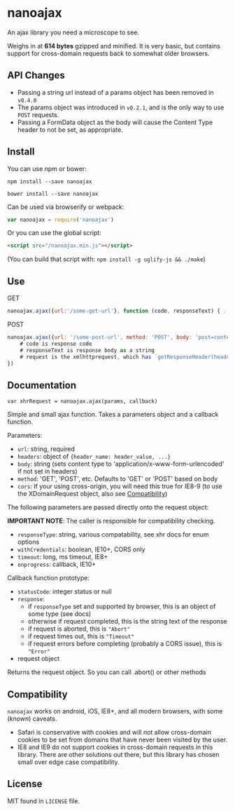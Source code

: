 nanoajax
========

An ajax library you need a microscope to see.

Weighs in at **614 bytes** gzipped and minified. It is very basic, but contains support for cross-domain requests back to somewhat older browsers.

## API Changes

- Passing a string url instead of a params object has been removed in `v0.4.0`
- The params object was introduced in `v0.2.1`, and is the only way to use `POST` requests.
- Passing a FormData object as the body will cause the Content Type header to not be set, as appropriate.

## Install

You can use npm or bower:

```
npm install --save nanoajax
```

```
bower install --save nanoajax
```

Can be used via browserify or webpack:

```javascript
var nanoajax = require('nanoajax')
```

Or you can use the global script:

```html
<script src="/nanoajax.min.js"></script>
```

(You can build that script with: `npm install -g uglify-js && ./make`)

## Use

GET

```javascript
nanoajax.ajax({url:'/some-get-url'}, function (code, responseText) { ... })
```

POST

```javascript
nanoajax.ajax({url: '/some-post-url', method: 'POST', body: 'post=content&args=yaknow'}, function (code, responseText, request) {
    # code is response code
    # responseText is response body as a string
    # request is the xmlhttprequest, which has `getResponseHeader(header)` function
})
```

## Documentation

```
var xhrRequest = nanoajax.ajax(params, callback)
```

Simple and small ajax function. Takes a parameters object and a callback function.

Parameters:

- `url`: string, required
- `headers`: object of `{header_name: header_value, ...}`
- `body`: string (sets content type to 'application/x-www-form-urlencoded' if not set in headers)
- `method`: 'GET', 'POST', etc. Defaults to 'GET' or 'POST' based on body
- `cors`: If your using cross-origin, you will need this true for IE8-9 (to use the XDomainRequest object, also see [Compatibility](#compatibility))

The following parameters are passed directly onto the request object:

**IMPORTANT NOTE**: The caller is responsible for compatibility checking.

- `responseType`: string, various compatability, see xhr docs for enum options
- `withCredentials`: boolean, IE10+, CORS only
- `timeout`: long, ms timeout, IE8+
- `onprogress`: callback, IE10+

Callback function prototype:

- `statusCode`: integer status or null
- `response`:
    + if `responseType` set and supported by browser, this is an object of some type (see docs)
    + otherwise if request completed, this is the string text of the response
    + if request is aborted, this is `"Abort"`
    + if request times out, this is `"Timeout"`
    + if request errors before completing (probably a CORS issue), this is `"Error"`
- request object

Returns the request object. So you can call .abort() or other methods

## Compatibility

`nanoajax` works on android, iOS, IE8+, and all modern browsers, with some (_known_) caveats.

- Safari is conservative with cookies and will not allow cross-domain cookies to be set from domains that have never been visited by the user.
- IE8 and IE9 do not support cookies in cross-domain requests in this library. There are other solutions out there, but this library has chosen small over edge case compatibility.

## License

MIT found in `LICENSE` file.
